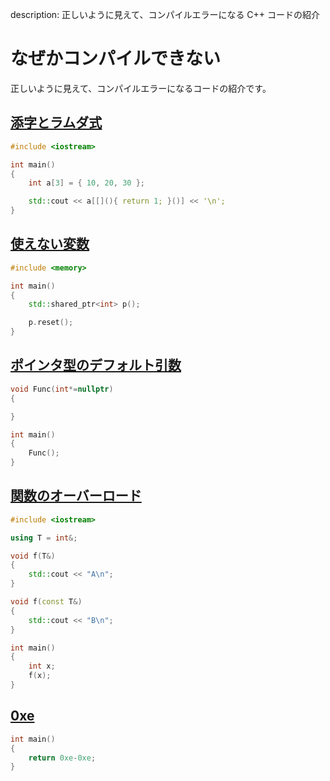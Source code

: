 description: 正しいように見えて、コンパイルエラーになる C++ コードの紹介

# なぜかコンパイルできない

正しいように見えて、コンパイルエラーになるコードの紹介です。

## [添字とラムダ式](https://wandbox.org/permlink/SVY9fqkBjRUSUNJQ)
```C++
#include <iostream>

int main()
{
	int a[3] = { 10, 20, 30 };

	std::cout << a[[](){ return 1; }()] << '\n';
}
```

## [使えない変数](https://wandbox.org/permlink/HJHm8EKL6Ma73jyR)
```C++
#include <memory>

int main()
{
	std::shared_ptr<int> p();

	p.reset();
}
```

## [ポインタ型のデフォルト引数](https://wandbox.org/permlink/RiDJ2HEPG9zL0KH8)
```C++
void Func(int*=nullptr)
{

}

int main()
{
	Func();
}
```

## [関数のオーバーロード](https://wandbox.org/permlink/dTWsrIqVeuJRifdK)
```C++
#include <iostream>

using T = int&;

void f(T&)
{
	std::cout << "A\n";
}

void f(const T&)
{
	std::cout << "B\n";
}

int main()
{
	int x;
	f(x);
}
```

## [0xe](https://wandbox.org/permlink/aYCRa87L7rhq5Ydt)
```C++
int main()
{
    return 0xe-0xe;
}
```
